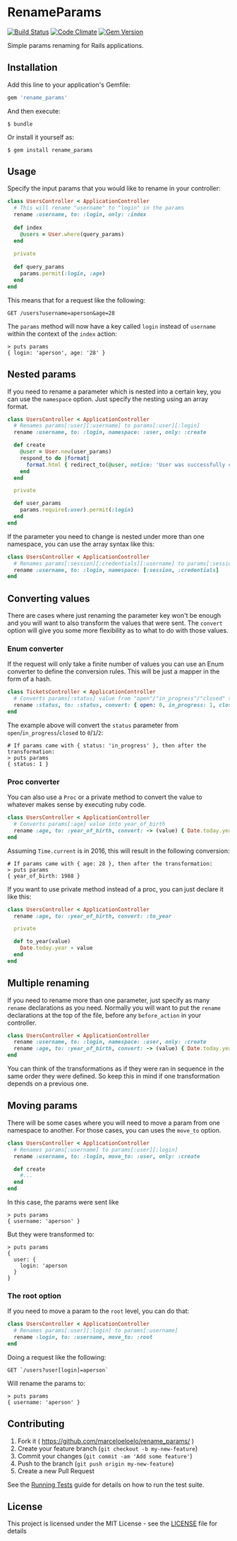 # RenameParams

[![Build Status](https://travis-ci.org/marceloeloelo/rename_params.svg?branch=master)](https://travis-ci.org/marceloeloelo/rename_params)
[![Code Climate](https://codeclimate.com/github/marceloeloelo/rename_params/badges/gpa.svg)](https://codeclimate.com/github/marceloeloelo/rename_params)
[![Gem Version](https://badge.fury.io/rb/rename_params.svg)](https://badge.fury.io/rb/rename_params)

Simple params renaming for Rails applications.

## Installation

Add this line to your application's Gemfile:

```ruby
gem 'rename_params'
```

And then execute:

    $ bundle

Or install it yourself as:

    $ gem install rename_params

## Usage

Specify the input params that you would like to rename in your controller:


```ruby
class UsersController < ApplicationController
  # This will rename "username" to "login" in the params
  rename :username, to: :login, only: :index
  
  def index
    @users = User.where(query_params)
  end
  
  private
  
  def query_params
    params.permit(:login, :age)
  end
end
```

This means that for a request like the following:
```
GET /users?username=aperson&age=28
```

The `params` method will now have a key called `login` instead of `username` within the context of the `index` action:

```
> puts params
{ login: 'aperson', age: '28' }
```

## Nested params

If you need to rename a parameter which is nested into a certain key, you can use the
`namespace` option. Just specify the nesting using an array format.


```ruby
class UsersController < ApplicationController
  # Renames params[:user][:username] to params[:user][:login]
  rename :username, to: :login, namespace: :user, only: :create

  def create
    @user = User.new(user_params)
    respond_to do |format|
      format.html { redirect_to(@user, notice: 'User was successfully created.') }
    end
  end

  private

  def user_params
    params.require(:user).permit(:login)
  end
end
```

If the parameter you need to change is nested under more than one namespace, you can use the array
syntax like this:

```ruby
class UsersController < ApplicationController
  # Renames params[:session][:credentials][:username] to params[:session][:credentials][:login]
  rename :username, to: :login, namespace: [:session, :credentials]
end
```

## Converting values

There are cases where just renaming the parameter key won't be enough and you will want to also
transform the values that were sent. The `convert` option will give you some more flexibility as to
what to do with those values.

### Enum converter

If the request will only take a finite number of values you can use an Enum converter to define the
conversion rules. This will be just a mapper in the form of a hash.


```ruby
class TicketsController < ApplicationController
  # Converts params[:status] value from "open"/"in_progress"/"closed" to 0/1/2
  rename :status, to: :status, convert: { open: 0, in_progress: 1, closed: 2 }
end
```

The example above will convert the `status` parameter from `open`/`in_progress`/`closed` to `0`/`1`/`2`:
```
# If params came with { status: 'in_progress' }, then after the transformation:
> puts params
{ status: 1 }
```

### Proc converter

You can also use a `Proc` or a private method to convert the value to whatever makes sense by executing ruby code.

```ruby
class UsersController < ApplicationController
  # Converts params[:age] value into year_of_birth
  rename :age, to: :year_of_birth, convert: -> (value) { Date.today.year - value }
end
```

Assuming `Time.current` is in 2016, this will result in the following conversion:
```
# If params came with { age: 28 }, then after the transformation:
> puts params
{ year_of_birth: 1988 }
```

If you want to use private method instead of a proc, you can just declare it like this:

```ruby
class UsersController < ApplicationController
  rename :age, to: :year_of_birth, convert: :to_year

  private

  def to_year(value)
    Date.today.year - value
  end
end
````

## Multiple renaming

If you need to rename more than one parameter, just specify as many `rename` declarations
as you need. Normally you will want to put the `rename` declarations at the top of the file, before
any `before_action` in your controller.

```ruby
class UsersController < ApplicationController
  rename :username, to: :login, namespace: :user, only: :create
  rename :age, to: :year_of_birth, convert: -> (value) { Date.today.year - value }, only: :index
end
```

You can think of the transformations as if they were ran in sequence in the same order
they were defined. So keep this in mind if one transformation depends on a previous one.

## Moving params

There will be some cases where you will need to move a param from one namespace to another. For those
cases, you can uses the `move_to` option.

```ruby
class UsersController < ApplicationController
  # Renames params[:username] to params[:user][:login]
  rename :username, to: :login, move_to: :user, only: :create

  def create
    #...
  end
end
```

In this case, the params were sent like
```
> puts params
{ username: 'aperson' }
```

But they were transformed to:
```
> puts params
{ 
  user: {
    login: 'aperson
  }
}
```

### The root option

If you need to move a param to the `root` level, you can do that:

```ruby
class UsersController < ApplicationController
  # Renames params[:user][:login] to params[:username]
  rename :login, to: :username, move_to: :root
end
```

Doing a request like the following:
```
GET `/users?user[login]=aperson`
```

Will rename the params to:
```
> puts params
{ username: 'aperson' }
```

## Contributing

1. Fork it ( https://github.com/marceloeloelo/rename_params/ )
2. Create your feature branch (`git checkout -b my-new-feature`)
3. Commit your changes (`git commit -am 'Add some feature'`)
4. Push to the branch (`git push origin my-new-feature`)
5. Create a new Pull Request

See the [Running Tests](RUNNING_TESTS.md) guide for details on how to run the test suite.

## License

This project is licensed under the MIT License - see the [LICENSE](LICENSE) file for details
